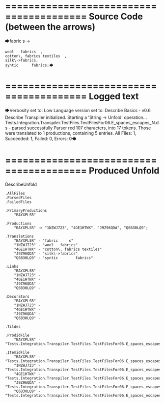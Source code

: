 ========================================
Source Code (between the arrows)
========================================

🡆fabric     s 	->

	wool   fabrics	,
	cotton\, fabrics textiles  ,
    silk\->fabrics,
    syntic 		fabrics;🡄

========================================
Logged text
========================================

🡆Verbosity set to: Low
Language version set to: Describe Basics - v0.6
Describe Transpiler initialized.
Starting a 'String -> Unfold' operation...
Tests.Integration.Transpiler.TestFiles.TestFilesFor06.E_spaces_escapes_N.ds - parsed successfully
Parser red 107 characters, into 17 tokens.
Those were translated to 1 productions, containing 5 entries.
All Files: 1, Succeeded: 1, Failed: 0, Errors: 0🡄

========================================
Produced Unfold
========================================

DescribeUnfold

    .AllFiles
    .ParsedFiles
    .FailedFiles

    .PrimaryProductions
        "BAYXPLSR" 

    .Productions
        "BAYXPLSR" -> "1NZWJ723", "4GE1HTWX", "J9Z96QDA", "Q6B30LQ9";

    .Translations
        "BAYXPLSR" - "fabric     s"
        "1NZWJ723" - "wool   fabrics"
        "4GE1HTWX" - "cotton\, fabrics textiles"
        "J9Z96QDA" - "silk\->fabrics"
        "Q6B30LQ9" - "syntic 		fabrics"

    .Links
        "BAYXPLSR" - 
        "1NZWJ723" - 
        "4GE1HTWX" - 
        "J9Z96QDA" - 
        "Q6B30LQ9" - 

    .Decorators
        "BAYXPLSR" - 
        "1NZWJ723" - 
        "4GE1HTWX" - 
        "J9Z96QDA" - 
        "Q6B30LQ9" - 

    .Tildes

    .ProdidFile
        "BAYXPLSR" - "Tests.Integration.Transpiler.TestFiles.TestFilesFor06.E_spaces_escapes_N.ds"

    .ItemidFile
        "BAYXPLSR" - "Tests.Integration.Transpiler.TestFiles.TestFilesFor06.E_spaces_escapes_N.ds"
        "1NZWJ723" - "Tests.Integration.Transpiler.TestFiles.TestFilesFor06.E_spaces_escapes_N.ds"
        "4GE1HTWX" - "Tests.Integration.Transpiler.TestFiles.TestFilesFor06.E_spaces_escapes_N.ds"
        "J9Z96QDA" - "Tests.Integration.Transpiler.TestFiles.TestFilesFor06.E_spaces_escapes_N.ds"
        "Q6B30LQ9" - "Tests.Integration.Transpiler.TestFiles.TestFilesFor06.E_spaces_escapes_N.ds"

